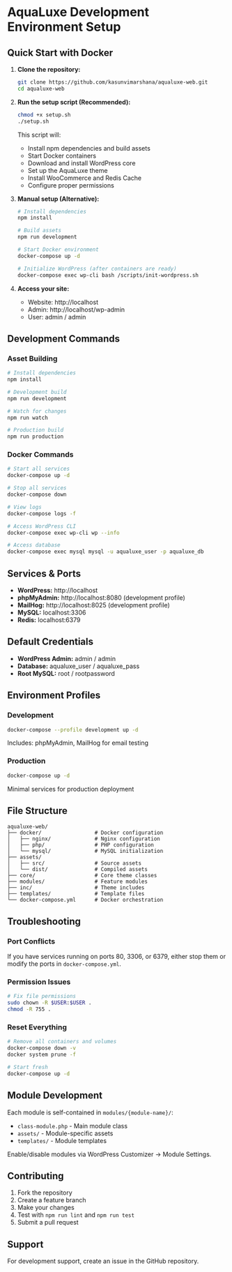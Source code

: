 # AquaLuxe Development Environment Setup

## Quick Start with Docker

1. **Clone the repository:**
   ```bash
   git clone https://github.com/kasunvimarshana/aqualuxe-web.git
   cd aqualuxe-web
   ```

2. **Run the setup script (Recommended):**
   ```bash
   chmod +x setup.sh
   ./setup.sh
   ```

   This script will:
   - Install npm dependencies and build assets
   - Start Docker containers
   - Download and install WordPress core
   - Set up the AquaLuxe theme
   - Install WooCommerce and Redis Cache
   - Configure proper permissions

3. **Manual setup (Alternative):**
   ```bash
   # Install dependencies
   npm install
   
   # Build assets
   npm run development
   
   # Start Docker environment
   docker-compose up -d
   
   # Initialize WordPress (after containers are ready)
   docker-compose exec wp-cli bash /scripts/init-wordpress.sh
   ```

4. **Access your site:**
   - Website: http://localhost
   - Admin: http://localhost/wp-admin
   - User: admin / admin

## Development Commands

### Asset Building
```bash
# Install dependencies
npm install

# Development build
npm run development

# Watch for changes
npm run watch

# Production build
npm run production
```

### Docker Commands
```bash
# Start all services
docker-compose up -d

# Stop all services
docker-compose down

# View logs
docker-compose logs -f

# Access WordPress CLI
docker-compose exec wp-cli wp --info

# Access database
docker-compose exec mysql mysql -u aqualuxe_user -p aqualuxe_db
```

## Services & Ports

- **WordPress:** http://localhost
- **phpMyAdmin:** http://localhost:8080 (development profile)
- **MailHog:** http://localhost:8025 (development profile)
- **MySQL:** localhost:3306
- **Redis:** localhost:6379

## Default Credentials

- **WordPress Admin:** admin / admin
- **Database:** aqualuxe_user / aqualuxe_pass
- **Root MySQL:** root / rootpassword

## Environment Profiles

### Development
```bash
docker-compose --profile development up -d
```
Includes: phpMyAdmin, MailHog for email testing

### Production
```bash
docker-compose up -d
```
Minimal services for production deployment

## File Structure

```
aqualuxe-web/
├── docker/                 # Docker configuration
│   ├── nginx/              # Nginx configuration
│   ├── php/                # PHP configuration
│   └── mysql/              # MySQL initialization
├── assets/
│   ├── src/                # Source assets
│   └── dist/               # Compiled assets
├── core/                   # Core theme classes
├── modules/                # Feature modules
├── inc/                    # Theme includes
├── templates/              # Template files
└── docker-compose.yml      # Docker orchestration
```

## Troubleshooting

### Port Conflicts
If you have services running on ports 80, 3306, or 6379, either stop them or modify the ports in `docker-compose.yml`.

### Permission Issues
```bash
# Fix file permissions
sudo chown -R $USER:$USER .
chmod -R 755 .
```

### Reset Everything
```bash
# Remove all containers and volumes
docker-compose down -v
docker system prune -f

# Start fresh
docker-compose up -d
```

## Module Development

Each module is self-contained in `modules/{module-name}/`:
- `class-module.php` - Main module class
- `assets/` - Module-specific assets
- `templates/` - Module templates

Enable/disable modules via WordPress Customizer → Module Settings.

## Contributing

1. Fork the repository
2. Create a feature branch
3. Make your changes
4. Test with `npm run lint` and `npm run test`
5. Submit a pull request

## Support

For development support, create an issue in the GitHub repository.